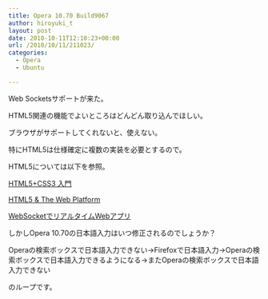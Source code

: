 ```yaml
---
title: Opera 10.70 Build9067
author: hiroyuki_t
layout: post
date: 2010-10-11T12:10:23+00:00
url: /2010/10/11/211023/
categories:
  - Opera
  - Ubuntu

---
```

<div class="section">
  <p>
    Web Socketsサポートが来た。
  </p>
  
  <p>
    HTML5関連の機能でよいところはどんどん取り込んでほしい。
  </p>
  
  <p>
    ブラウザがサポートしてくれないと、使えない。
  </p>
  
  <p>
    特にHTML5は仕様確定に複数の実装を必要とするので。
  </p>
  
  <p>
    HTML5については以下を参照。
  </p>
  
  <p>
    <a href="http://yoppa.org/taumedia10/1695.html" target="_blank">HTML5+CSS3 入門</a>
  </p>
  
  <p>
    <a href="http://www.slideshare.net/myakura/html5-web-platform" target="_blank">HTML5 & The Web Platform</a>
  </p>
  
  <p>
    <a href="http://docs.google.com/present/view?id=dddvzhrc_3frv8djhr" target="_blank">WebSocketでリアルタイムWebアプリ</a>
  </p>
  
  <p>
  </p>
  
  <p>
    しかしOpera 10.70の日本語入力はいつ修正されるのでしょうか？
  </p>
  
  <p>
    Operaの検索ボックスで日本語入力できない→Firefoxで日本語入力→Operaの検索ボックスで日本語入力できるようになる→またOperaの検索ボックスで日本語入力できない
  </p>
  
  <p>
    のループです。
  </p>
</div>